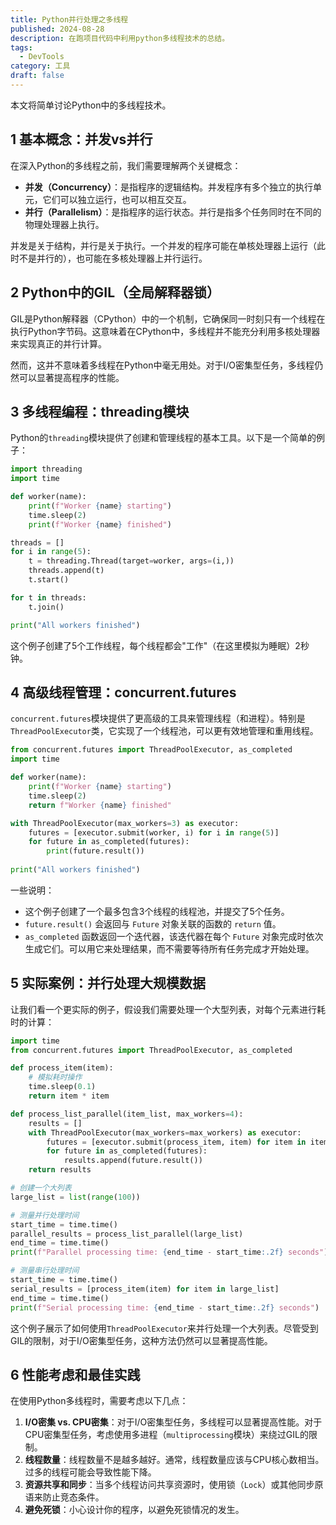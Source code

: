 ```yaml
---
title: Python并行处理之多线程
published: 2024-08-28
description: 在跑项目代码中利用python多线程技术的总结。
tags:
  - DevTools
category: 工具
draft: false
---
```

本文将简单讨论Python中的多线程技术。

## 1 基本概念：并发vs并行

在深入Python的多线程之前，我们需要理解两个关键概念：

- **并发（Concurrency）**：是指程序的逻辑结构。并发程序有多个独立的执行单元，它们可以独立运行，也可以相互交互。
- **并行（Parallelism）**：是指程序的运行状态。并行是指多个任务同时在不同的物理处理器上执行。

并发是关于结构，并行是关于执行。一个并发的程序可能在单核处理器上运行（此时不是并行的），也可能在多核处理器上并行运行。

## 2 Python中的GIL（全局解释器锁）

GIL是Python解释器（CPython）中的一个机制，它确保同一时刻只有一个线程在执行Python字节码。这意味着在CPython中，多线程并不能充分利用多核处理器来实现真正的并行计算。

然而，这并不意味着多线程在Python中毫无用处。对于I/O密集型任务，多线程仍然可以显著提高程序的性能。

## 3 多线程编程：threading模块

Python的`threading`模块提供了创建和管理线程的基本工具。以下是一个简单的例子：
```python
import threading
import time

def worker(name):
    print(f"Worker {name} starting")
    time.sleep(2)
    print(f"Worker {name} finished")

threads = []
for i in range(5):
    t = threading.Thread(target=worker, args=(i,))
    threads.append(t)
    t.start()

for t in threads:
    t.join()

print("All workers finished")
```
这个例子创建了5个工作线程，每个线程都会"工作"（在这里模拟为睡眠）2秒钟。

## 4 高级线程管理：concurrent.futures
`concurrent.futures`模块提供了更高级的工具来管理线程（和进程）。特别是`ThreadPoolExecutor`类，它实现了一个线程池，可以更有效地管理和重用线程。
```python
from concurrent.futures import ThreadPoolExecutor, as_completed 
import time 

def worker(name): 
    print(f"Worker {name} starting") 
    time.sleep(2) 
    return f"Worker {name} finished" 

with ThreadPoolExecutor(max_workers=3) as executor: 
    futures = [executor.submit(worker, i) for i in range(5)] 
    for future in as_completed(futures): 
        print(future.result()) 
        
print("All workers finished")
```

一些说明：
- 这个例子创建了一个最多包含3个线程的线程池，并提交了5个任务。
- `future.result()` 会返回与 `Future` 对象关联的函数的 `return` 值。
- `as_completed` 函数返回一个迭代器，该迭代器在每个 `Future` 对象完成时依次生成它们。可以用它来处理结果，而不需要等待所有任务完成才开始处理。

## 5 实际案例：并行处理大规模数据
让我们看一个更实际的例子，假设我们需要处理一个大型列表，对每个元素进行耗时的计算：
```python
import time
from concurrent.futures import ThreadPoolExecutor, as_completed

def process_item(item):
    # 模拟耗时操作
    time.sleep(0.1)
    return item * item

def process_list_parallel(item_list, max_workers=4):
    results = []
    with ThreadPoolExecutor(max_workers=max_workers) as executor:
        futures = [executor.submit(process_item, item) for item in item_list]
        for future in as_completed(futures):
            results.append(future.result())
    return results

# 创建一个大列表
large_list = list(range(100))

# 测量并行处理时间
start_time = time.time()
parallel_results = process_list_parallel(large_list)
end_time = time.time()
print(f"Parallel processing time: {end_time - start_time:.2f} seconds")

# 测量串行处理时间
start_time = time.time()
serial_results = [process_item(item) for item in large_list]
end_time = time.time()
print(f"Serial processing time: {end_time - start_time:.2f} seconds")
```
这个例子展示了如何使用`ThreadPoolExecutor`来并行处理一个大列表。尽管受到GIL的限制，对于I/O密集型任务，这种方法仍然可以显著提高性能。

## 6 性能考虑和最佳实践

在使用Python多线程时，需要考虑以下几点：

1. **I/O密集 vs. CPU密集**：对于I/O密集型任务，多线程可以显著提高性能。对于CPU密集型任务，考虑使用多进程（`multiprocessing`模块）来绕过GIL的限制。
2. **线程数量**：线程数量不是越多越好。通常，线程数量应该与CPU核心数相当。过多的线程可能会导致性能下降。
3. **资源共享和同步**：当多个线程访问共享资源时，使用锁（`Lock`）或其他同步原语来防止竞态条件。
4. **避免死锁**：小心设计你的程序，以避免死锁情况的发生。